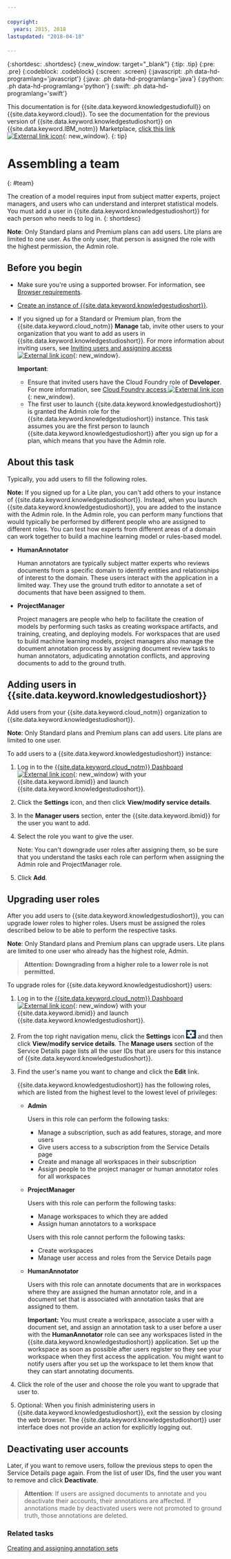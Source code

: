 ```yaml
---

copyright:
  years: 2015, 2018
lastupdated: "2018-04-18"

---
```


{:shortdesc: .shortdesc}
{:new_window: target="_blank"}
{:tip: .tip}
{:pre: .pre}
{:codeblock: .codeblock}
{:screen: .screen}
{:javascript: .ph data-hd-programlang='javascript'}
{:java: .ph data-hd-programlang='java'}
{:python: .ph data-hd-programlang='python'}
{:swift: .ph data-hd-programlang='swift'}

This documentation is for {{site.data.keyword.knowledgestudiofull}} on {{site.data.keyword.cloud}}. To see the documentation for the previous version of {{site.data.keyword.knowledgestudioshort}} on {{site.data.keyword.IBM_notm}} Marketplace, [click this link ![External link icon](../../icons/launch-glyph.svg "External link icon")](https://console.bluemix.net/docs/services/knowledge-studio/team.html){: new_window}.
{: tip}

# Assembling a team
{: #team}

The creation of a model requires input from subject matter experts, project managers, and users who can understand and interpret statistical models. You must add a user in {{site.data.keyword.knowledgestudioshort}} for each person who needs to log in.
{: shortdesc}

**Note**: Only Standard plans and Premium plans can add users. Lite plans are limited to one user. As the only user, that person is assigned the role with the highest permission, the Admin role.

## Before you begin

- Make sure you're using a supported browser. For information, see [Browser requirements](/docs/services/watson-knowledge-studio/system-requirements.html).
- [Create an instance of {{site.data.keyword.knowledgestudioshort}}](/docs/services/watson-knowledge-studio/tutorials-create-project.html#instance).
- If you signed up for a Standard or Premium plan, from the {{site.data.keyword.cloud_notm}} **Manage** tab, invite other users to your organization that you want to add as users in {{site.data.keyword.knowledgestudioshort}}. For more information about inviting users, see [Inviting users and assigning access ![External link icon](../../icons/launch-glyph.svg "External link icon")](https://console.bluemix.net/docs/iam/iamuserinv.html){: new_window}.

  **Important**:

  - Ensure that invited users have the Cloud Foundry role of **Developer**. For more information, see [Cloud Foundry access ![External link icon](../../icons/launch-glyph.svg "External link icon")](https://console.bluemix.net/docs/iam/cfaccess.html){: new_window}.
  - The first user to launch {{site.data.keyword.knowledgestudioshort}} is granted the Admin role for the {{site.data.keyword.knowledgestudioshort}} instance. This task assumes you are the first person to launch {{site.data.keyword.knowledgestudioshort}} after you sign up for a plan, which means that you have the Admin role.

## About this task

Typically, you add users to fill the following roles.

**Note:** If you signed up for a Lite plan, you can't add others to your instance of {{site.data.keyword.knowledgestudioshort}}. Instead, when you launch {{site.data.keyword.knowledgestudioshort}}, you are added to the instance with the Admin role. In the Admin role, you can perform many functions that would typically be performed by different people who are assigned to different roles. You can test how experts from different areas of a domain can work together to build a machine learning model or rules-based model.

- **HumanAnnotator**

    Human annotators are typically subject matter experts who reviews documents from a specific domain to identify entities and relationships of interest to the domain. These users interact with the application in a limited way. They use the ground truth editor to annotate a set of documents that have been assigned to them.

- **ProjectManager**

    Project managers are people who help to facilitate the creation of models by performing such tasks as creating workspace artifacts, and training, creating, and deploying models. For workspaces that are used to build machine learning models, project managers also manage the document annotation process by assigning document review tasks to human annotators, adjudicating annotation conflicts, and approving documents to add to the ground truth.

## Adding users in {{site.data.keyword.knowledgestudioshort}}

Add users from your {{site.data.keyword.cloud_notm}} organization to {{site.data.keyword.knowledgestudioshort}}.

**Note**: Only Standard plans and Premium plans can add users. Lite plans are limited to one user.

To add users to a {{site.data.keyword.knowledgestudioshort}} instance:

1. Log in to the [{{site.data.keyword.cloud_notm}} Dashboard ![External link icon](../../icons/launch-glyph.svg "External link icon")](https://console.bluemix.net/dashboard/apps/){: new_window} with your {{site.data.keyword.ibmid}} and launch {{site.data.keyword.knowledgestudioshort}}.
1. Click the **Settings** icon, and then click **View/modify service details**.
1. In the **Manager users** section, enter the {{site.data.keyword.ibmid}} for the user you want to add.
1. Select the role you want to give the user.

   Note: You can't downgrade user roles after assigning them, so be sure that you understand the tasks each role can perform when assigning the Admin role and ProjectManager role.

1. Click **Add**.

## Upgrading user roles

After you add users to {{site.data.keyword.knowledgestudioshort}}, you can upgrade lower roles to higher roles. Users must be assigned the roles described below to be able to perform the respective tasks.

**Note**: Only Standard plans and Premium plans can upgrade users. Lite plans are limited to one user who already has the highest role, Admin.

> **Attention: Downgrading from a higher role to a lower role is not permitted.**

To upgrade roles for {{site.data.keyword.knowledgestudioshort}} users:

1. Log in to the [{{site.data.keyword.cloud_notm}} Dashboard ![External link icon](../../icons/launch-glyph.svg "External link icon")](https://console.bluemix.net/dashboard/apps/){: new_window} with your {{site.data.keyword.ibmid}} and launch {{site.data.keyword.knowledgestudioshort}}.
1. From the top right navigation menu, click the **Settings** icon ![the Settings icon](images/settings.png) and then click **View/modify service details**. The **Manage users** section of the Service Details page lists all the user IDs that are users for this instance of {{site.data.keyword.knowledgestudioshort}}.
1. Find the user's name you want to change and click the **Edit** link.

    {{site.data.keyword.knowledgestudioshort}} has the following roles, which are listed from the highest level to the lowest level of privileges:
    - **Admin**

      Users in this role can perform the following tasks:

        - Manage a subscription, such as add features, storage, and more users
        - Give users access to a subscription from the Service Details page
        - Create and manage all workspaces in their subscription
        - Assign people to the project manager or human annotator roles for all workspaces

    - **ProjectManager**

      Users with this role can perform the following tasks:

      - Manage workspaces to which they are added
      - Assign human annotators to a workspace

      Users with this role cannot perform the following tasks:

      - Create workspaces
      - Manage user access and roles from the Service Details page

    - **HumanAnnotator**

      Users with this role can annotate documents that are in workspaces where they are assigned the human annotator role, and in a document set that is associated with annotation tasks that are assigned to them.

      **Important:** You must create a workspace, associate a user with a document set, and assign an annotation task to a user before a user with the **HumanAnnotator** role can see any workspaces listed in the {{site.data.keyword.knowledgestudioshort}} application. Set up the workspace as soon as possible after users register so they see your workspace when they first access the application. You might want to notify users after you set up the workspace to let them know that they can start annotating documents.

1. Click the role of the user and choose the role you want to upgrade that user to.
1. Optional: When you finish administering users in {{site.data.keyword.knowledgestudioshort}}, exit the session by closing the web browser. The {{site.data.keyword.knowledgestudioshort}} user interface does not provide an action for explicitly logging out.

## Deactivating user accounts

Later, if you want to remove users, follow the previous steps to open the Service Details page again. From the list of user IDs, find the user you want to remove and click **Deactivate**.

> **Attention**: If users are assigned documents to annotate and you deactivate their accounts, their annotations are affected. If annotations made by deactivated users were not promoted to ground truth, those annotations are deleted.

### Related tasks

[Creating and assigning annotation sets](/docs/services/watson-knowledge-studio/documents-for-annotation.html#wks_projdocsets)

